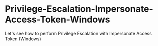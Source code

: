 # Privilege-Escalation-Impersonate-Access-Token-Windows
Let's see how to perform Privilege Escalation with Impersonate Access Token (Windows)
